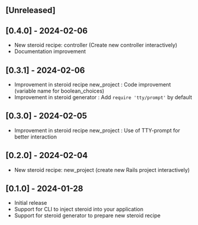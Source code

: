 ## [Unreleased]

## [0.4.0] - 2024-02-06

- New steroid recipe: controller (Create new controller interactively)
- Documentation improvement

## [0.3.1] - 2024-02-06

- Improvement in steroid recipe new_project : Code improvement (variable name for boolean_choices)
- Improvement in steroid generator : Add `require 'tty/prompt'` by default

## [0.3.0] - 2024-02-05

- Improvement in steroid recipe new_project : Use of TTY-prompt for better interaction

## [0.2.0] - 2024-02-04

- New steroid recipe: new_project (create new Rails project interactively)

## [0.1.0] - 2024-01-28

- Initial release
- Support for CLI to inject steroid into your application
- Support for steroid generator to prepare new steroid recipe
